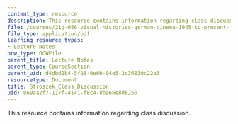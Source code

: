 ```yaml
---
content_type: resource
description: This resource contains information regarding class discussion.
file: /courses/21g-056-visual-histories-german-cinema-1945-to-present-fall-2003/8e9aa2f7117f4141f8c48ba66e8d8256_MIT21G_056F03_stroszek.pdf
file_type: application/pdf
learning_resource_types:
- Lecture Notes
ocw_type: OCWFile
parent_title: Lecture Notes
parent_type: CourseSection
parent_uid: d4dbd2b4-5f28-0e0b-04e5-2c36830c22a3
resourcetype: Document
title: Stroszek_Class_Discussion
uid: 8e9aa2f7-117f-4141-f8c4-8ba66e8d8256
---
```

This resource contains information regarding class discussion.

